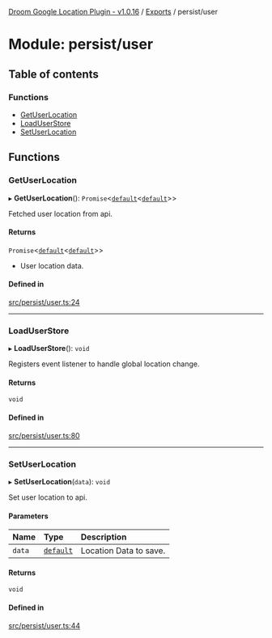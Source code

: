 [Droom Google Location Plugin - v1.0.16](../README.md) / [Exports](../modules.md) / persist/user

# Module: persist/user

## Table of contents

### Functions

- [GetUserLocation](persist_user.md#getuserlocation)
- [LoadUserStore](persist_user.md#loaduserstore)
- [SetUserLocation](persist_user.md#setuserlocation)

## Functions

### GetUserLocation

▸ **GetUserLocation**(): `Promise`<[`default`](interface_nullable.md#default)<[`default`](../interfaces/interface_placedata.default.md)\>\>

Fetched user location from api.

#### Returns

`Promise`<[`default`](interface_nullable.md#default)<[`default`](../interfaces/interface_placedata.default.md)\>\>

- User location data.

#### Defined in

[src/persist/user.ts:24](https://github.com/hitendrarao/location/blob/3787eba/src/persist/user.ts#L24)

___

### LoadUserStore

▸ **LoadUserStore**(): `void`

Registers event listener to handle global location change.

#### Returns

`void`

#### Defined in

[src/persist/user.ts:80](https://github.com/hitendrarao/location/blob/3787eba/src/persist/user.ts#L80)

___

### SetUserLocation

▸ **SetUserLocation**(`data`): `void`

Set user location to api.

#### Parameters

| Name | Type | Description |
| :------ | :------ | :------ |
| `data` | [`default`](../interfaces/interface_placedata.default.md) | Location Data to save. |

#### Returns

`void`

#### Defined in

[src/persist/user.ts:44](https://github.com/hitendrarao/location/blob/3787eba/src/persist/user.ts#L44)
